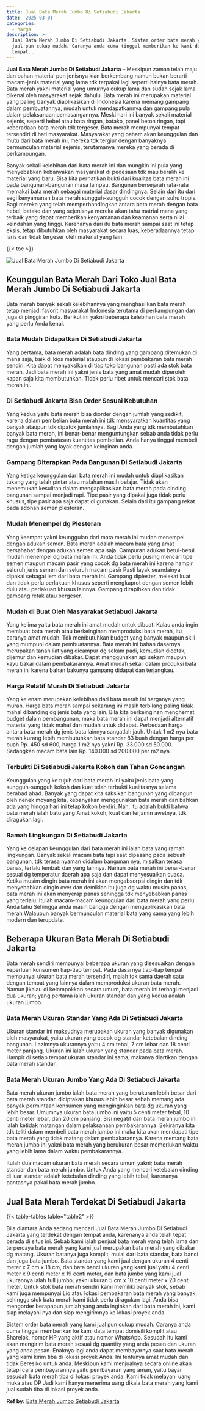 ```yaml
---
title: Jual Bata Merah Jumbo Di Setiabudi Jakarta
date: '2025-03-01'
categories:
  - harga
description: >-
  Jual Bata Merah Jumbo Di Setiabudi Jakarta. Sistem order bata merah yang kami
  jual pun cukup mudah. Caranya anda cuma tinggal memberikan ke kami data
  tempat...
---
```


**Jual Bata Merah Jumbo Di Setiabudi Jakarta** – Meskipun zaman telah maju dan bahan material pun jenisnya kian berkembang namun bukan berarti macam-jenis material yang lama tdk terpakai lagi seperti halnya bata merah. Bata merah yakni material yang umurnya cukup lama dan sudah sejak lama dikenal oleh masyarakat sejak dahulu. Bata merah ini merupakan material yang paling banyak diaplikasikan di Indonesia karena memang gampang dalam pembuatannya, mudah untuk mendapatkannya dan gampang pula dalam pelaksanaan pemasangannya. Meski hari ini banyak sekali material sejenis, seperti hebel atau bata ringan, batako, panel beton ringan, tapi keberadaan bata merah tdk tergeser. Bata merah mempunyai tempat tersendiri di hati masyarakat. Masyarakat yang paham akan keunggulan dan mutu dari bata merah ini, mereka tdk tergiur dengan banyaknya bermunculan material sejenis, terutamanya mereka yang berada di perkampungan.

Banyak sekali kelebihan dari bata merah ini dan mungkin ini pula yang menyebabkan kebanyakan masyarakat di pedesaan tdk mau beralih ke material yang baru. Bisa kita perhatikan bukti dari kualitas bata merah ini pada bangunan-bangunan masa lampau. Bangunan bersejarah rata-rata memakai bata merah sebagai material dasar dindingnya. Selain dari itu dari segi kenyamanan bata merah sungguh-sungguh cocok dengan suhu tropis. Bagi mereka yang telah memperbandingkan antara bata merah dengan bata hebel, batako dan yang sejenisnya mereka akan tahu matrial mana yang terbaik yang dapat memberikan kenyamanan dan keamanan serta nilai keindahan yang tinggi. Karenanya dari itu bata merah sampai saat ini tetap eksis, tetap dibutuhkan oleh masyarakat secara luas, keberadaannya tetap laris dan tidak tergeser oleh material yang lain.

{{< toc >}}

![Jual Bata Merah Jumbo Di Setiabudi Jakarta](/images/jual-bata-merah-38.png)

## Keunggulan Bata Merah Dari Toko Jual Bata Merah Jumbo Di Setiabudi Jakarta

Bata merah banyak sekali kelebihannya yang menghasilkan bata merah tetap menjadi favorit masyarakat Indonesia terutama di perkampungan dan juga di pinggiran kota. Berikut ini yakni beberapa kelebihan bata merah yang perlu Anda kenal.

### Bata Mudah Didapatkan Di Setiabudi Jakarta

Yang pertama, bata merah adalah bata dinding yang gampang ditemukan di mana saja, baik di kios material ataupun di lokasi pembakaran bata merah sendiri. Kita dapat menyaksikan di tiap toko bangunan pasti ada stok bata merah. Jadi bata merah ini yakni jenis bata yang amat mudah diperoleh kapan saja kita membutuhkan. Tidak perlu ribet untuk mencari stok bata merah ini.

### Di Setiabudi Jakarta Bisa Order Sesuai Kebutuhan

Yang kedua yaitu bata merah bisa diorder dengan jumlah yang sedikit, karena dalam pembelian bata merah ini tdk mensyaratkan kuantitas yang banyak ataupun tdk dipatok jumlahnya. Bagi Anda yang tdk membutuhkan banyak bata merah, ini benar-benar menguntungkan sebab anda tidak perlu ragu dengan pembatasan kuantitas pembelian. Anda hanya tinggal membeli dengan jumlah yang layak dengan keinginan anda.

### Gampang Diterapkan Pada Bangunan Di Setiabudi Jakarta

Yang ketiga keunggulan dari bata merah ini mudah untuk diaplikasikan tukang yang telah pintar atau malahan masih belajar. Tidak akan menemukan kesulitan dalam mengaplikasikan bata merah pada dinding bangunan sampai menjadi rapi. Tipe pasir yang dipakai juga tidak perlu khusus, tipe pasir apa saja dapat di gunakan. Selain dari itu gampang rekat pada adonan semen plesteran.

### Mudah Menempel dg Plesteran

Yang keempat yakni keunggulan dari mata merah ini mudah menempel dengan adukan semen. Bata merah adalah macam bata yang amat bersahabat dengan adukan semen apa saja. Campuran adukan betul-betul mudah menempel dg bata merah ini. Anda tidak perlu pusing mencari tipe semen maupun macam pasir yang cocok dg bata merah ini karena hampir seluruh jenis semen dan seluruh macam pasir Pasti layak seandainya dipakai sebagai lem dari bata merah ini. Gampang diplester, melekat kuat dan tidak perlu perlakuan khusus seperti mengkaprot dengan semen lebih dulu atau perlakuan khusus lainnya. Gampang dirapihkan dan tidak gampang retak atau bergeser.

### Mudah di Buat Oleh Masyarakat Setiabudi Jakarta

Yang kelima yaitu bata merah ini amat mudah untuk dibuat. Kalau anda ingin membuat bata merah atau berkeinginan memproduksi bata merah, itu caranya amat mudah. Tdk membutuhkan budget yang banyak maupun skill yang mumpuni dalam pembuatannya. Bata merah ini bahan dasarnya merupakan tanah liat yang dicampur dg sekam padi, kemudian dicetak, dijemur dan kemudian dibakar. Dapat menggunakan api sekam maupun kayu bakar dalam pembakarannya. Amat mudah sekali dalam produksi bata merah ini karena bahan bakunya gampang didapat dan terjangkau.

### Harga Relatif Murah Di Setiabudi Jakarta

Yang ke enam merupakan kelebihan dari bata merah ini harganya yang murah. Harga bata merah sampai sekarang ini masih terbilang paling tidak mahal dibanding dg jenis bata yang lain. Bila kita berkeinginan menghemat budget dalam pembangunan, maka bata merah ini dapat menjadi alternatif material yang tidak mahal dan mudah untuk didapat. Perbedaan harga antara bata merah dg jenis bata lainnya sangatlah jauh. Untuk 1 m2 nya bata merah kurang lebih membutuhkan bata standar 83 buah dengan harga per buah Rp. 450 sd 600, harga 1 m2 nya yakni Rp. 33.000 sd 50.000. Sedangkan macam bata lain Rp. 140.000 sd 200.000 per m2 nya.

### Terbukti Di Setiabudi Jakarta Kokoh dan Tahan Goncangan

Keunggulan yang ke tujuh dari bata merah ini yaitu jenis bata yang sungguh-sungguh kokoh dan kuat telah terbukti kualitasnya selama berabad abad. Banyak yang dapat kita saksikan bangunan yang dibangun oleh nenek moyang kita, kebanyakan menggunakan bata merah dan bahkan ada yang hingga hari ini tetap kokoh berdiri. Nah, itu adalah bukti bahwa batu merah ialah batu yang Amat kokoh, kuat dan terjamin awetnya, tdk diragukan lagi.

### Ramah Lingkungan Di Setiabudi Jakarta

Yang ke delapan keunggulan dari bata merah ini ialah bata yang ramah lingkungan. Banyak sekali macam bata tapi saat dipasang pada sebuah bangunan, tdk terasa nyaman didalam bangunan nya, misalkan terasa panas, terlalu lembab dan yang lainnya. Namun bata merah ini benar-benar sesuai dg temperatur daerah apa saja dan dapat menyesuaikan cuaca. Ketika musim dingin bata merah ini akan mengabsorpsi dingin dan tdk menyebabkan dingin over dan demikian itu juga dg waktu musim panas, bata merah ini akan menyerap panas sehingga tdk menyebabkan panas yang terlalu. Itulah macam-macam keunggulan dari bata merah yang perlu Anda tahu Sehingga anda masih bangga dengan mengaplikasikan bata merah Walaupun banyak bermunculan material bata yang sama yang lebih modern dan terupdate.

## Beberapa Ukuran Bata Merah Di Setiabudi Jakarta

Bata merah sendiri mempunyai beberapa ukuran yang disesuaikan dengan keperluan konsumen tiap-tiap tempat. Pada dasarnya tiap-tiap tempat mempunyai ukuran bata merah tersendiri, malah tdk sama daerah satu dengan tempat yang lainnya dalam memproduksi ukuran bata merah. Namun jikalau di kelompokkan secara umum, bata merah ini terbagi menjadi dua ukuran; yang pertama ialah ukuran standar dan yang kedua adalah ukuran jumbo.

### Bata Merah Ukuran Standar Yang Ada Di Setiabudi Jakarta

Ukuran standar ini maksudnya merupakan ukuran yang banyak digunakan oleh masyarakat, yaitu ukuran yang cocok dg standar ketebalan dinding bangunan. Lazimnya ukurannya yaitu 4 cm tebal, 7 cm lebar dan 18 centi meter panjang. Ukuran ini ialah ukuran yang standar pada bata merah. Hampir di setiap tempat ukuran standar ini sama, makanya diartikan dengan bata merah standar.

### Bata Merah Ukuran Jumbo Yang Ada Di Setiabudi Jakarta

Bata merah ukuran jumbo ialah bata merah yang berukuran lebih besar dari bata merah standar. diciptakan khusus lebih besar sebab memang ada banyak permintaan konsumen yang menginginkan bata dg ukuran yang lebih besar. Umumnya ukuran bata jumbo ini yaitu 5 centi meter tebal, 10 centi meter lebar, dan 20 cm panjang. Sisi negatif dari bata merah jumbo ini ialah ketidak matangan dalam pelaksanaan pembakarannya. Sekiranya kita tdk teliti dalam membeli bata merah jumbo ini maka kita akan mendapati tipe bata merah yang tidak matang dalam pembakarannya. Karena memang bata merah jumbo ini yakni bata merah yang berukuran besar memerlukan waktu yang lebih lama dalam waktu pembakarannya.

Itulah dua macam ukuran bata merah secara umum yakni; bata merah standar dan bata merah jumbo. Untuk Anda yang mencari ketebalan dinding di luar standar adalah ketebalan dinding yang lebih tebal, karenanya pantasnya pakai bata merah jumbo.

## Jual Bata Merah Terdekat Di Setiabudi Jakarta

{{< table-tables table="table2" >}}

Bila diantara Anda sedang mencari Jual Bata Merah Jumbo Di Setiabudi Jakarta yang terdekat dengan tempat anda, karenanya anda telah tepat berada di situs ini. Sebab kami ialah penjual bata merah yang telah lama dan terpercaya bata merah yang kami jual merupakan bata merah yang dibakar dg matang. Ukuran batanya juga komplit, mulai dari bata standar, bata banci dan juga bata jumbo. Bata standar yang kami jual dengan ukuran 4 centi meter x 7 cm x 18 cm, dan bata banci ukuran yang kami jual yaitu 4 centi meter x 9 centi meter x 19 centi meter, dan bata jumbo yang kami jual ukurannya ialah full jumbo; yakni ukuran 5 cm x 10 centi meter x 20 centi meter. Untuk stok bata merah sendiri kami memiliki banyak stok, sebab kami juga mempunyai Lio atau lokasi pembakaran bata merah yang banyak, sehingga stok bata merah kami tidak perlu diragukan lagi. Anda bisa mengorder berapapun jumlah yang anda inginkan dari bata merah ini, kami siap melayani nya dan siap mengirimnya ke lokasi proyek anda.

Sistem order bata merah yang kami jual pun cukup mudah. Caranya anda cuma tinggal memberikan ke kami data tempat domisili komplit atau Sharelok, nomor HP yang aktif atau nomor WhatsApp. Sesudah itu kami akan mengirim bata merah sesuai dg quantity yang anda pesan dan ukuran yang anda pesan. Enaknya lagi anda dapat membayarnya saat bata merah yang kami kirim tiba di lokasi proyek Anda. Ini tentunya amat mudah dan tidak Beresiko untuk anda. Meskipun kami menjualnya secara online akan tetapi cara pembayarannya yaitu pembayaran yang aman, yaitu bayar sesudah bata merah tiba di lokasi proyek anda. Kami tidak melayani uang muka atau DP Jadi kami hanya menerima uang dikala bata merah yang kami jual sudah tiba di lokasi proyek anda.

**Ref by:** [Bata Merah Jumbo Setiabudi Jakarta](https://id.wikipedia.org/wiki/Bata)
